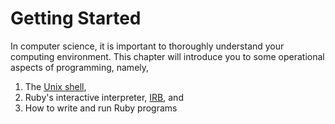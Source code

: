 # Getting Started

In computer science, it is important to thoroughly understand your computing environment. This chapter will introduce you to some operational aspects of programming, namely,

 1. The [Unix shell][unix-shell],
 2. Ruby's interactive interpreter, [IRB][irb], and
 3. How to write and run Ruby programs

[irb]: https://en.wikipedia.org/wiki/Interactive_Ruby_Shell
[unix-shell]: https://en.wikipedia.org/wiki/Unix_shell